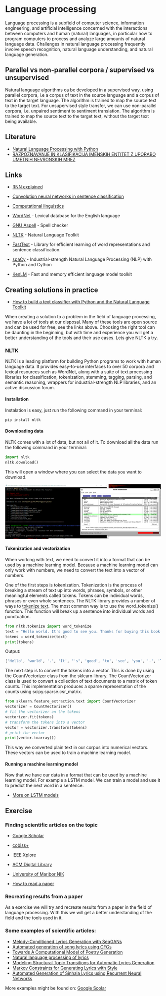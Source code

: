 # Language processing

Language processing is a subfield of computer science, information engineering, and artificial intelligence concerned with the interactions between computers and human (natural) languages, in particular how to program computers to process and analyze large amounts of natural language data. Challenges in natural language processing frequently involve speech recognition, natural language understanding, and natural language generation.

## Parallel vs non-parallel corpora / supervised vs unsupervised

Natural language algorithms ca be developed in a supervised way, using parallel corpora, i.e a corpus of text in the source language and a corpus of text in the target language. The algorithm is trained to map the source text to the target text. For unsupervised style transfer, we can use non-parallel corpora, i.e. unpaired sentiment to sentiment translation. The algorithm is trained to map the source text to the target text, without the target text being available.


## Literature

- [Natural Language Processing with Python](http://www.nltk.org/book/)
- [RAZPOZNAVANJE IN KLASIFIKACIJA IMENSKIH ENTITET Z UPORABO UMETNIH NEVRONSKIH MREZ](https://dk.um.si/Dokument.php?id=132148&lang=slv)

## Links

- [RNN explained](https://www.youtube.com/watch?v=Y2wfIKQyd1I&ab_channel=codebasics)

- [Convolution neural networks in sentence classification](https://cnvrg.io/cnn-sentence-classification/)

- [Computational linguistics](https://en.m.wikipedia.org/wiki/Computational_linguistics)
- [WordNet](https://wordnet.princeton.edu/) - Lexical database for the English language
- [GNU Aspell](http://aspell.net/) - Spell checker
- [NLTK](http://www.nltk.org/) - Natural Language Toolkit
- [FastText](https://fasttext.cc/) - Library for efficient learning of word representations and sentence classification.
- [spaCy](https://spacy.io/) - Industrial-strength Natural Language Processing (NLP) with Python and Cython
- [KenLM](https://kheafield.com/code/kenlm/) - Fast and memory efficient language model toolkit

## Creating solutions in practice

- [How to build a text classifier with Python and the Natural Language Toolkit](https://towardsdatascience.com/machine-learning-nlp-text-classification-using-scikit-learn-python-and-nltk-c52b92a7c73a)

When creating a solution to a problem in the field of language processing, we have a lot of tools at our disposal. Many of these tools are open source and can be used for free, see the links above. Choosing the right tool can be daunting in the beginning, but with time and experience you will get a better understanding of the tools and their use cases. Lets give NLTK a try.

### NLTK

NLTK is a leading platform for building Python programs to work with human language data. It provides easy-to-use interfaces to over 50 corpora and lexical resources such as WordNet, along with a suite of text processing libraries for classification, tokenization, stemming, tagging, parsing, and semantic reasoning, wrappers for industrial-strength NLP libraries, and an active discussion forum.

#### Installation

Instalation is easy, just run the following command in your terminal:
```bash
pip install nltk
```
#### Downloading data

NLTK comes with a lot of data, but not all of it. To download all the data run the following command in your terminal:
```python
import nltk
nltk.download()
```
This will open a window where you can select the data you want to download.

![NLTK downloader](./NLTK_download_korpuses.png)

#### Tokenization and vectorization
When working with text, we need to convert it into a format that can be used by a machine learning model. Because a machine learning model can only work with numbers, we need to convert the text into a vector of numbers.

One of the first steps is tokenization. Tokenization is the process of breaking a stream of text up into words, phrases, symbols, or other meaningful elements called tokens. Tokens can be individual words, phrases or even whole sentences. The NLTK library provides a number of ways to [tokenize text](https://www.nltk.org/howto/tokenize.html). The most common way is to use the word_tokenize() function. This function will break up a sentence into individual words and punctuation.


```python
from nltk.tokenize import word_tokenize
text = "Hello world. It's good to see you. Thanks for buying this book."
tokens = word_tokenize(text)
print(tokens)
```
Output:
```python
['Hello', 'world', '.', 'It', "'s", 'good', 'to', 'see', 'you', '.', 'Thanks', 'for', 'buying', 'this', 'book', '.']
```
The next step is to convert the tokens into a vector. This is done by using the CountVectorizer class from the sklearn library. The CountVectorizer class is used to convert a collection of text documents to a matrix of token counts. This implementation produces a sparse representation of the counts using scipy.sparse.csr_matrix.

```python
from sklearn.feature_extraction.text import CountVectorizer
vectorizer = CountVectorizer()
# fit the vectorizer on the tokens
vectorizer.fit(tokens)
# transform the tokens into a vector
vector = vectorizer.transform(tokens)
# print the vector
print(vector.toarray())
```

This way we converted plain text in our corpus into numerical vectors. These vectors can be used to train a machine learning model. 

#### Running a machine learning model

Now that we have our data in a format that can be used by a machine learning model. For example a LSTM model. We can train a model and use it to predict the next word in a sentence.

- [More on LSTM models](./LSTM_model.md)

## Exercise

### Finding scientific articles on the topic

- [Google Scholar](https://scholar.google.com/)
- [cobiss+](https://plus.cobiss.net/cobiss/si/sl/bib/search)
- [IEEE Xplore](https://ieeexplore.ieee.org/Xplore/guesthome.jsp)
- [ACM Digital Library](https://dl.acm.org/)
- [University of Maribor NIK](https://eds.s.ebscohost.com/eds/search/basic?vid=0&sid=9f26e2d4-8f9b-430b-b834-9f9d37f92190%40redis)

- [How to read a paper](https://web.stanford.edu/class/ee384m/Handouts/HowtoReadPaper.pdf)

### Recreating results from a paper

As a exercise we will try and recreate results from a paper in the field of language processing. With this we will get a better understanding of the field and the tools used in it.

### Some examples of scientific articles:
- [Melody-Conditioned Lyrics Generation with SeqGANs](https://ieeexplore.ieee.org/stamp/stamp.jsp?arnumber=9327976)
- [Automated generation of song lyrics using CFGs](https://www.researchgate.net/publication/286814466_Automated_generation_of_song_lyrics_using_CFGs)
- [Towards A Computational Model of Poetry Generation](https://www.researchgate.net/publication/2349215_Towards_A_Computational_Model_of_Poetry_Generation)
- [Natural language processing of lyrics](https://www.researchgate.net/publication/221573745_Natural_language_processing_of_lyrics)
- [Modeling Structural Topic Transitions for Automatic Lyrics Generation](https://aclanthology.org/Y14-1049.pdf)
- [Markov Constraints for Generating Lyrics with Style](https://www.researchgate.net/publication/236166532_Markov_Constraints_for_Generating_Lyrics_with_Style)
- [Automated Generation of Sinhala Lyrics using Recurrent Neural Networks](http://ir.kdu.ac.lk/bitstream/handle/345/2934/FOC%2096-106.pdf?sequence=1)

More examples might be found on: [Google Scolar](https://scholar.google.com/scholar?start=20&q=Automated+generation+of+song+lyrics&hl=sl&as_sdt=0,5)
